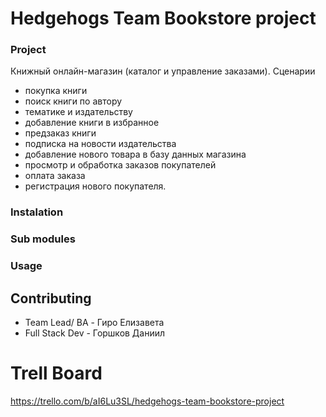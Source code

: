# Hedgehogs Team Bookstore project

### Project
Книжный онлайн-магазин (каталог и управление заказами).
Сценарии
- покупка книги 
- поиск книги по автору 
- тематике и издательству
- добавление книги в избранное
- предзаказ книги
- подписка на новости издательства
- добавление нового товара в базу данных магазина
- просмотр и обработка заказов покупателей
- оплата заказа
- регистрация нового покупателя.

### Instalation

### Sub modules

### Usage

## Contributing
- Team Lead/ BA - Гиро Елизавета
- Full Stack Dev - Горшков Даниил



# Trell Board
https://trello.com/b/aI6Lu3SL/hedgehogs-team-bookstore-project
